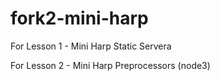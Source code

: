 fork2-mini-harp
===============

For Lesson 1 - Mini Harp Static Servera

For Lesson 2 - Mini Harp Preprocessors (node3)
